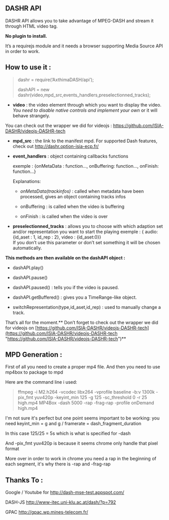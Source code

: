 ## DASHR API ##

DASHR API allows you to take advantage of MPEG-DASH and stream it through HTML video tag. 

**No plugin to install.**

It’s a requirejs module and it needs a browser supporting Media Source API in order to work.

## How to use it : ##

> dashr = require(‘AxthimaDASH/api’);
> 
> dashAPI = new dashr(video,mpd_src,events_handlers,preselectionned_tracks);


- **video** : the video element through which you want to display the video. *You need to disable native controls and implement your own* or it will behave strangely.

 You can check out the wrapper we did for videojs : https://github.com/ISIA-DASHR/videojs-DASHR-tech


- **mpd_src** : the link to the manifest mpd. For supported Dash features, check out http://dashr.option-isia-ecp.fr/


- **event_handlers** : object containing callbacks functions

	exemple : {onMetaData : function…, onBuffering: function…, onFinish: function…}

	Explanations:


	- *onMetaData(trackinfos)* : called when metadata have been processed, gives an object containing tracks infos

	- onBuffering : is called when the video is buffering

	- onFinish : is called when the video is over

- **preselectionned_tracks** : allows you to choose with which adaption set and/or representation you want to start the playing
              exemple : { audio: {id_aset : 1, id_rep : 2}, video : {id_aset:0}}	
              If you don’t use this parameter or don’t set something it will be chosen automatically.


**This methods are then available on the dashAPI object :**


- dashAPI.play()


- dashAPI.pause()


- dashAPI.paused() : tells you if the video is paused.


- dashAPI.getBuffered() : gives you a TimeRange-like object. 

- switchRepresentation(type,id_aset,id_rep) : used to manually change a track.

That’s all for the moment.** Don’t forget to check out the wrapper we did for videojs on [https://github.com/ISIA-DASHR/videojs-DASHR-tech](https://github.com/ISIA-DASHR/videojs-DASHR-tech "https://github.com/ISIA-DASHR/videojs-DASHR-tech")**

## MPD Generation : ##

First of all you need to create a proper mp4 file. And then you need to use mp4box to package to mpd

Here are the command line i used:

> ffmpeg -i M2.h264 -vcodec libx264 -vprofile baseline -b:v 1300k -pix_fmt yuv420p -keyint_min 125 -g 125 -sc_threshold 0 -r 25 high.mp4
> MP4Box -dash 5000 -rap -frag-rap -profile onDemand high.mp4

I'm not sure it's perfect but one point seems important to be working: you need keyint_min = g  and g / framerate = dash_fragment_duration 

In this case 125/25 = 5s which is what is specified for -dash

And -pix_fmt yuv420p is because it seems chrome only handle that pixel format

More over in order to work in chrome you need a rap in the beginning of each segment, it's why there is -rap and -frag-rap

## Thanks To : ##

Google / Youtube for http://dash-mse-test.appspot.com/

DASH-JS http://www-itec.uni-klu.ac.at/dash/?p=792

GPAC http://gpac.wp.mines-telecom.fr/
